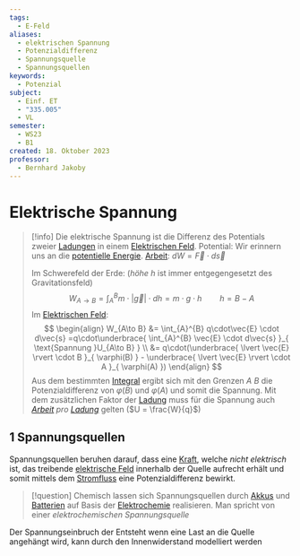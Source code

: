 ```yaml
---
tags:
  - E-Feld
aliases:
  - elektrischen Spannung
  - Potenzialdifferenz
  - Spannungsquelle
  - Spannungsquellen
keywords:
  - Potenzial
subject:
  - Einf. ET
  - "335.005"
  - VL
semester:
  - WS23
  - B1
created: 18. Oktober 2023
professor:
  - Bernhard Jakoby
---
```

 

# Elektrische Spannung

> [!info] Die elektrische Spannung ist die Differenz des Potentials zweier [Ladungen](Statisches%20E-Feld.md) in einem [Elektrischen Feld](Elektrisches%20Feld.md).
> Potential: Wir erinnern uns an die [potentielle Energie](../Physik/Energieerhaltung.md).
> [Arbeit](../Physik/Mechanische%20Arbeit.md): $dW = \vec{F}\cdot d\vec{s}$
> 
> Im Schwerefeld der Erde: (*höhe* $h$ ist immer entgegengesetzt des Gravitationsfeld)
> $$W_{A\to B} = \int_{A}^{B} m\cdot \lvert \vec{g} \rvert  \cdot dh = m\cdot g\cdot h\qquad h = B-A$$
> Im [Elektrischen Feld](Elektrisches%20Feld.md):
>   $$
> \begin{align}
> W_{A\to B} &= \int_{A}^{B} q\cdot\vec{E} \cdot d\vec{s} =q\cdot\underbrace{ \int_{A}^{B} \vec{E} \cdot d\vec{s} }_{ \text{Spannung }U_{A\to B} } \\
> &= q\cdot(\underbrace{ \lvert \vec{E} \rvert \cdot B }_{ \varphi(B) } - \underbrace{ \lvert \vec{E} \rvert \cdot A }_{ \varphi(A) })
> \end{align}
> $$
> Aus dem bestimmten [Integral](../Mathematik/mathe%20(3)/Integralrechnung.md) ergibt sich mit den Grenzen $A$ $B$ die Potenzialdifferenz von $\varphi(B)$ und $\varphi(A)$ und somit die Spannung.
> Mit dem zusätzlichen Faktor der [Ladung](Statisches%20E-Feld.md) muss für die Spannung auch *[Arbeit](../Physik/Mechanische%20Arbeit.md) pro [Ladung](Statisches%20E-Feld.md)* gelten ($U = \frac{W}{q}$)

## 1 Spannungsquellen

Spannungsquellen beruhen darauf, dass eine [Kraft](../Physik/Newtonsche%20Axiome.md), welche *nicht elektrisch* ist, das treibende [elektrische Feld](Statisches%20E-Feld.md) innerhalb der Quelle aufrecht erhält und somit mittels dem [Stromfluss](elektrischer%20Strom.md) eine Potenzialdifferenz bewirkt.

> [!question] Chemisch lassen sich Spannungsquellen durch [Akkus](../Chemie/Sekundärelement.md) und [Batterien](../Chemie/Primärelement.md) auf Basis der [Elektrochemie](../Chemie/Elektrochemie.md) realisieren.
> Man spricht von einer *elektrochemischen Spannungsquelle*

Der Spannungseinbruch der Entsteht wenn eine Last an die Quelle angehängt wird, kann durch den Innenwiderstand modelliert werden